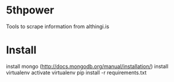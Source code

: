 5thpower
========

Tools to scrape information from althingi.is

Install
=======
install mongo (http://docs.mongodb.org/manual/installation/)
install virtualenv
activate virtualenv
pip install -r requirements.txt
